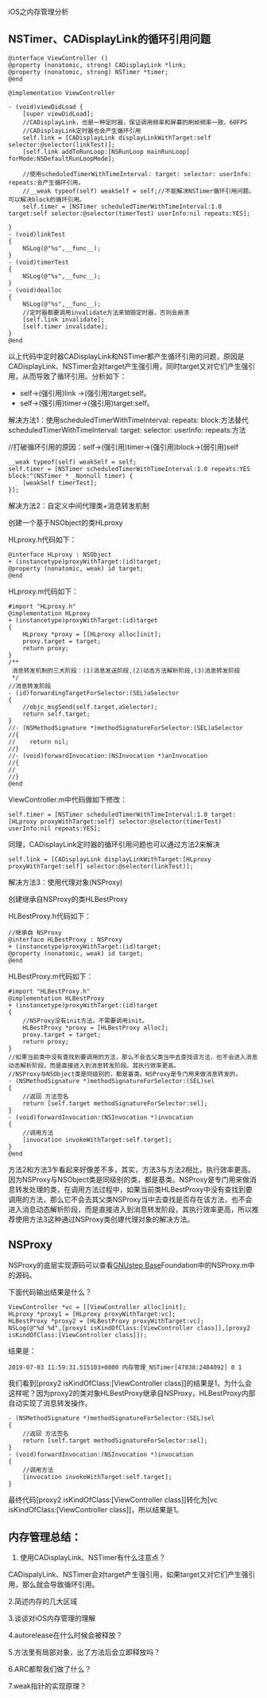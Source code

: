 iOS之内存管理分析



## NSTimer、CADisplayLink的循环引用问题

```
@interface ViewController ()
@property (nonatomic, strong) CADisplayLink *link;
@property (nonatomic, strong) NSTimer *timer;
@end

@implementation ViewController

- (void)viewDidLoad {
    [super viewDidLoad];
    //CADisplayLink，也是一种定时器，保证调用频率和屏幕的刷帧频率一致，60FPS
    //CADisplayLink定时器也会产生循环引用
    self.link = [CADisplayLink displayLinkWithTarget:self selector:@selector(linkTest)];
    [self.link addToRunLoop:[NSRunLoop mainRunLoop] forMode:NSDefaultRunLoopMode];
    
    //使用scheduledTimerWithTimeInterval: target: selector: userInfo: repeats:会产生循环引用。
    //__weak typeof(self) weakSelf = self;//不能解决NSTimer循环引用问题。可以解决block的循环引用。
    self.timer = [NSTimer scheduledTimerWithTimeInterval:1.0 target:self selector:@selector(timerTest) userInfo:nil repeats:YES];
    
}
- (void)linkTest
{
    NSLog(@"%s",__func__);
}
- (void)timerTest
{
    NSLog(@"%s",__func__);
}
- (void)dealloc
{
    NSLog(@"%s",__func__);
    //定时器都要调用invalidate方法来销毁定时器，否则会崩溃
    [self.link invalidate];
    [self.timer invalidate];
}
@end
```

以上代码中定时器CADisplayLink和NSTimer都产生循环引用的问题，原因是CADisplayLink、NSTimer会对target产生强引用，同时target又对它们产生强引用，从而导致了循环引用。分析如下：

* self->(强引用)link ->(强引用)target:self。
* self->(强引用)timer->(强引用)target:self。

解决方法1：使用scheduledTimerWithTimeInterval: repeats: block:方法替代scheduledTimerWithTimeInterval: target: selector: userInfo: repeats:方法

//打破循环引用的原因：self->(强引用)timer->(强引用)block->(弱引用)self

```
__weak typeof(self) weakSelf = self;
self.timer = [NSTimer scheduledTimerWithTimeInterval:1.0 repeats:YES block:^(NSTimer * _Nonnull timer) {
    [weakSelf timerTest];
}];
```

解决方法2：自定义中间代理类+消息转发机制

创建一个基于NSObject的类HLproxy

HLproxy.h代码如下：

```
@interface HLproxy : NSObject
+ (instancetype)proxyWithTarget:(id)target;
@property (nonatomic, weak) id target;
@end
```

HLproxy.m代码如下：

```
#import "HLproxy.h"
@implementation HLproxy
+ (instancetype)proxyWithTarget:(id)target
{
    HLproxy *proxy = [[HLproxy alloc]init];
    proxy.target = target;
    return proxy;
}
/**
 消息转发机制的三大阶段：(1)消息发送阶段,(2)动态方法解析阶段,(3)消息转发阶段
 */
//消息转发阶段
- (id)forwardingTargetForSelector:(SEL)aSelector
{
    //objc_msgSend(self.target,aSelector);
    return self.target;
}
//- (NSMethodSignature *)methodSignatureForSelector:(SEL)aSelector
//{
//    return nil;
//}
//- (void)forwardInvocation:(NSInvocation *)anInvocation
//{
//    
//}
@end
```

ViewController.m中代码做如下修改：

```
self.timer = [NSTimer scheduledTimerWithTimeInterval:1.0 target:[HLproxy proxyWithTarget:self] selector:@selector(timerTest) userInfo:nil repeats:YES];
```

同理，CADisplayLink定时器的循环引用问题也可以通过方法2来解决

```
self.link = [CADisplayLink displayLinkWithTarget:[HLproxy proxyWithTarget:self] selector:@selector(linkTest)];
```

解决方法3：使用代理对象(NSProxy)

创建继承自NSProxy的类HLBestProxy

HLBestProxy.h代码如下：

```
//继承自 NSProxy
@interface HLBestProxy : NSProxy
+ (instancetype)proxyWithTarget:(id)target;
@property (nonatomic, weak) id target;
@end
```

HLBestProxy.m代码如下：

```
#import "HLBestProxy.h"
@implementation HLBestProxy
+ (instancetype)proxyWithTarget:(id)target
{
    //NSProxy没有init方法，不需要调用init。
    HLBestProxy *proxy = [HLBestProxy alloc];
    proxy.target = target;
    return proxy;
}
//如果当前类中没有查找到要调用的方法，那么不会去父类当中去查找该方法，也不会进入消息动态解析阶段，而是直接进入到消息转发阶段。其执行效率更高。
//NSProxy与NSObject类是同级别的，都是基类。NSProxy是专门用来做消息转发的，
- (NSMethodSignature *)methodSignatureForSelector:(SEL)sel
{
    //返回 方法签名
    return [self.target methodSignatureForSelector:sel];
}
- (void)forwardInvocation:(NSInvocation *)invocation
{
    //调用方法
    [invocation invokeWithTarget:self.target];
}
@end
```

方法2和方法3乍看起来好像差不多，其实，方法3与方法2相比，执行效率更高。因为NSProxy与NSObject类是同级别的类，都是基类。NSProxy是专门用来做消息转发处理的类，在调用方法过程中，如果当前类HLBestProxy中没有查找到要调用的方法，那么它不会去其父类NSProxy当中去查找是否存在该方法，也不会进入消息动态解析阶段，而是直接进入到消息转发阶段，其执行效率更高，所以推荐使用方法3这种通过NSProxy类创建代理对象的解决方法。

## NSProxy

NSProxy的底层实现源码可以查看[GNUstep Base](http://www.gnustep.org/resources/downloads.php)Foundation中的NSProxy.m中的源码。

下面代码输出结果是什么？

```
ViewController *vc = [[ViewController alloc]init];
HLproxy *proxy1 = [HLproxy proxyWithTarget:vc];
HLBestProxy *proxy2 = [HLBestProxy proxyWithTarget:vc];
NSLog(@"%d %d",[proxy1 isKindOfClass:[ViewController class]],[proxy2 isKindOfClass:[ViewController class]]);
```

结果是：

```
2019-07-03 11:59:31.515103+0800 内存管理_NSTimer[47838:2484092] 0 1
```

我们看到[proxy2 isKindOfClass:[ViewController class]]的结果是1，为什么会这样呢？因为proxy2的类对象HLBestProxy继承自NSProxy，HLBestProxy内部自动实现了消息转发操作。

```
- (NSMethodSignature *)methodSignatureForSelector:(SEL)sel
{
    //返回 方法签名
    return [self.target methodSignatureForSelector:sel];
}
- (void)forwardInvocation:(NSInvocation *)invocation
{
    //调用方法
    [invocation invokeWithTarget:self.target];
}
```
最终代码[proxy2 isKindOfClass:[ViewController class]]转化为[vc isKindOfClass:[ViewController class]]，所以结果是1。


## 内存管理总结：

1. 使用CADisplayLink、NSTimer有什么注意点？

CADispalyLink、NSTimer会对target产生强引用，如果target又对它们产生强引用，那么就会导致循环引用。



2.简述内存的几大区域

3.谈谈对iOS内存管理的理解

4.autorelease在什么时候会被释放？

5.方法里有局部对象，出了方法后会立即释放吗？

6.ARC都帮我们做了什么？

7.weak指针的实现原理？
